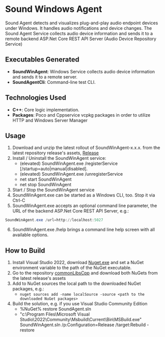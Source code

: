 # Sound Windows Agent

Sound Agent detects and visualizes plug-and-play audio endpoint devices under Windows. It handles audio notifications and device changes.
The Sound Agent Service collects audio device information and sends it to a remote backend ASP.Net Core REST API Server (Audio Device Repository Service)

## Executables Generated
- **SoundWinAgent**: Windows Service collects audio device information and sends it to a remote server.
- **SoundAgentCli**: Command-line test CLI.

## Technologies Used
- **C++**: Core logic implementation.
- **Packages**: Poco and Cppservice vcpkg packages in order to utilize HTTP and Windows Server Manager

## Usage
1. Download and unzip the latest rollout of SoundWinAgent-x.x.x. from the latest repository release's assets, [Release](https://github.com/eduarddanziger/SoundWinAgent/releases/latest)
2. Install / Uninstall the SoundWinAgent service:
	- (elevated) SoundWinAgent.exe /registerService [/startup=auto|manual|disabled]. 
	- (elevated) SoundWinAgent.exe /unregisterService
	- net start SoundWinAgent
	- net stop SoundWinAgent
3. Start / Stop the SoundWinAgent service
4. SoundWinAgent.exe can be started as a Windows CLI, too. Stop it via Ctrl-C
5. SoundWinAgent.exe accepts an optional command line parameter, the URL of the backend ASP.Net Core REST API Server, e.g.:
```powershell or bash
SoundWinAgent.exe /url=http://localhost:5027
```
6. SoundWinAgent.exe /help brings a command line help screen with all available options.

## How to Build
1. Install Visual Studio 2022, download [Nuget.exe](https://dist.nuget.org/win-x86-commandline/latest/nuget.exe) and set a NuGet environment variable to the path of the NuGet executable.
3. Go to the repository [commonLibsCpp](https://github.com/eduarddanziger/commonLibsCpp/) and download both NuGets from the latest release's assets
4. Add to NuGet sources the local path to the downloaded NuGet packages, e.g.:
	- `nuget sources add -name localSource -source <path to the downloaded NuGet packages>`
4. Build the solution, e.g. if you use Visual Studio Community Edition
	- %NuGet% restore SoundAgent.sln
	- "c:\Program Files\Microsoft Visual Studio\2022\Community\Msbuild\Current\Bin\MSBuild.exe" SoundWinAgent.sln /p:Configuration=Release /target:Rebuild -restore
